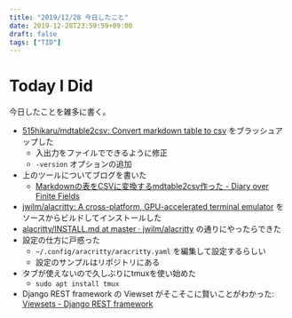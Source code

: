 ```yaml
---
title: "2019/12/28 今日したこと"
date: 2019-12-28T23:59:59+09:00
draft: false
tags: ["TID"]
---
```


# Today I Did

今日したことを雑多に書く。

* [515hikaru/mdtable2csv: Convert markdown table to csv](https://github.com/515hikaru/mdtable2csv) をブラッシュアップした
    * 入出力をファイルでできるように修正
    * `-version` オプションの追加
* 上のツールについてブログを書いた
    * [Markdownの表をCSVに変換するmdtable2csv作った \- Diary over Finite Fields](https://blog.515hikaru.net/entry/2019/12/28/183012)
* [jwilm/alacritty: A cross\-platform, GPU\-accelerated terminal emulator](https://github.com/jwilm/alacritty/) をソースからビルドしてインストールした
* [alacritty/INSTALL\.md at master · jwilm/alacritty](https://github.com/jwilm/alacritty/blob/master/INSTALL.md#building) の通りにやったらできた
* 設定の仕方に戸惑った
    * `~/.config/aracritty/aracritty.yaml` を編集して設定するらしい
    * 設定のサンプルはリポジトリにある
* タブが使えないので久しぶりにtmuxを使い始めた
    * `sudo apt install tmux`
* Django REST framework の Viewset がそこそこに賢いことがわかった: [Viewsets \- Django REST framework](https://www.django-rest-framework.org/api-guide/viewsets/)

